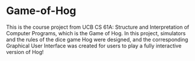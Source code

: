 # Game-of-Hog
This is the course project from UCB CS 61A: Structure and Interpretation of Computer Programs, which is the Game of Hog. 
In this project, simulators and the rules of the dice game Hog were designed, and the corresponding Graphical User Interface was created for users to play a fully interactive version of Hog!
